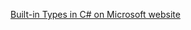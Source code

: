 [Built-in Types in C# on Microsoft website](https://learn.microsoft.com/en-us/dotnet/csharp/language-reference/builtin-types/built-in-types)